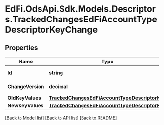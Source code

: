 # EdFi.OdsApi.Sdk.Models.Descriptors.TrackedChangesEdFiAccountTypeDescriptorKeyChange

## Properties

Name | Type | Description | Notes
------------ | ------------- | ------------- | -------------
**Id** | **string** | Resource identifier | [optional] 
**ChangeVersion** | **decimal** | Change version | [optional] 
**OldKeyValues** | [**TrackedChangesEdFiAccountTypeDescriptorKey**](TrackedChangesEdFiAccountTypeDescriptorKey.md) |  | [optional] 
**NewKeyValues** | [**TrackedChangesEdFiAccountTypeDescriptorKey**](TrackedChangesEdFiAccountTypeDescriptorKey.md) |  | [optional] 

[[Back to Model list]](../README.md#documentation-for-models) [[Back to API list]](../README.md#documentation-for-api-endpoints) [[Back to README]](../README.md)

